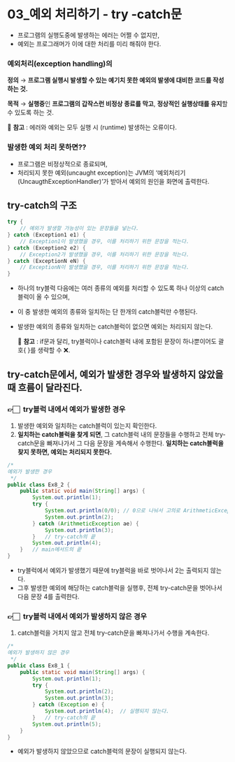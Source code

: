 # 03_예외 처리하기 - try -catch문
- 프로그램의 실행도중에 발생하는 에러는 어쩔 수 없지만,
- 예외는 프로그래머가 이에 대한 처리를 미리 해줘야 한다.

### 예외처리(exception handling)의

**정의** → **프로그램 실행시 발생할 수 있는 예기치 못한 예외의 발생에 대비한 코드를 작성하는 것.**

**목적** → **실행중**인 **프로그램의 갑작스런 비정상 종료를 막고**, **정상적인 실행상태를 유지**할 수 있도록 하는 것.

💢 **참고** : 에러와 예외는 모두 실행 시 (runtime) 발생하는 오류이다.

### 발생한 예외 처리 못하면??

- 프로그램은 비정상적으로 종료되며,
- 처리되지 못한 예외(uncaught exception)는 JVM의 ‘예외처리기(UncaugthExceptionHandler)’가 받아서 예외의 원인을 화면에 출력한다.

## try-catch의 구조

```java
try {
	// 예외가 발생할 가능성이 있는 문장들을 넣는다.
} catch (Exception1 e1) {
	// Exception1이 발생했을 경우, 이를 처리하기 위한 문장을 적는다.
} catch (Exception2 e2) {
	// Exception2가 발생했을 경우, 이를 처리하기 위한 문장을 적는다.
} catch (ExceptionN eN) {
	// ExceptionN이 발생했을 경우, 이를 처리하기 위한 문장을 적는다.
}
```

- 하나의 try블럭 다음에는 여러 종류의 예외를 처리할 수 있도록 하나 이상의 catch블럭이 올 수 있으며,
- 이 중 발생한 예외의 종류와 일치하는 단 한개의 catch블럭만 수행된다.
- 발생한 예외의 종류와 일치하는 catch블럭이 없으면 예외는 처리되지 않는다.
    
    💢 **참고** : if문과 달리, try블럭이나 catch블럭 내에 포함된 문장이 하나뿐이어도 괄호{ }를 생략할 수 ❌.
    

## try-catch문에서, 예외가 발생한 경우와 발생하지 않았을 때 흐름이 달라진다.

### 👉🏻  try블럭 내에서 예외가 발생한 경우

1. 발생한 예외와 일치하는 catch블럭이 있는지 확인한다.
2. **일치하는 catch블럭을 찾게 되면**, 그 catch블럭 내의 문장들을 수행하고 전체 try-catch문을 빠져나가서 그 다음 문장을 계속해서 수행한다.
**일치하는 catch블럭을 찾지 못하면, 예외는 처리되지 못한다.**

```java
/*
예외가 발생한 경우
 */
public class Ex8_2 {
    public static void main(String[] args) {
        System.out.println(1);
        try {
            System.out.println(0/0); // 0으로 나눠서 고의로 ArithmeticException을 발생 시킴.
            System.out.println(2);
        } catch (ArithmeticException ae) {
            System.out.println(3);
        }   // try-catch의 끝
        System.out.println(4);
    }   // main메서드의 끝
}
```

- try블럭에서 예외가 발생했기 때문에 try블럭을 바로 벗어나서 2는 출력되지 않는다.
- 그후 발생한 예외에 해당하는 catch블럭을 실행후, 전체 try-catch문을 벗어나서 다음 문장 4를 출력한다.

### 👉🏻  try블럭 내에서 예외가 발생하지 않은 경우

1. catch블럭을 거치지 않고 전체 try-catch문을 빠져나가서 수행을 계속한다.

```java
/*
예외가 발생하지 않은 경우
 */
public class Ex8_1 {
    public static void main(String[] args) {
        System.out.println(1);
        try {
            System.out.println(2);
            System.out.println(3);
        } catch (Exception e) {
            System.out.println(4);  // 실행되지 않는다.
        }   // try-catch의 끝
        System.out.println(5);
    }
}
```

- 예외가 발생하지 않았으므로 catch블럭의 문장이 실행되지 않는다.
